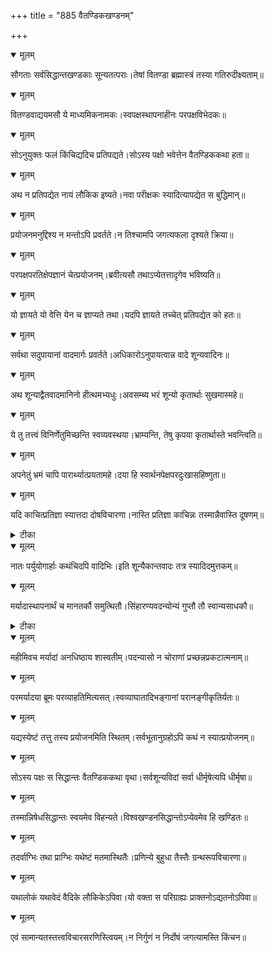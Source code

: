 +++
title = "885 वैतण्डिकखण्डनम्"

+++


<details open><summary>मूलम्</summary>

सौगताः सर्वसिद्धान्तखण्डकाः सून्यतत्पराः।तेषां वितण्डा ब्रह्मास्त्रं तस्या गतिरुदीक्ष्यताम्॥
</details>



<details open><summary>मूलम्</summary>

वितण्डवाद्ययमसौ ये माध्यमिकनामकः।स्वपक्षस्थापनाहीनः परपक्षविभेदकः॥
</details>



<details open><summary>मूलम्</summary>

सोऽनुयुक्तः फलं किंचिद्यदिच प्रतिपद्यते।सोऽस्य पक्षो भवेत्तेन वैतण्डिककथा हता॥
</details>



<details open><summary>मूलम्</summary>

अथ न प्रतिपद्येत नायं लौकिक इष्यते।नवा परीक्षकः स्यादित्यापद्येत स बुद्धिमान्॥
</details>



<details open><summary>मूलम्</summary>

प्रयोजनमनुद्दिश्य न मन्तोऽपि प्रवर्तते।न तिश्चामपि जगत्यफला दृश्यते क्रिया॥
</details>



<details open><summary>मूलम्</summary>

परपक्षपरतिक्षेपज्ञानं चेत्प्रयोजनम्।ब्रवीत्यसौ तथाऽप्येतत्तादृगेव भविष्यति॥
</details>



<details open><summary>मूलम्</summary>

यो ज्ञायते यो वेत्ति येन च ज्ञाप्यते तथा।यदपि ज्ञायते तच्चेत् प्रतिपद्येत को हतः॥
</details>



<details open><summary>मूलम्</summary>

सर्वथा सदुपायानां वादमार्गः प्रवर्तते।अधिकारोऽनुपायत्वान्न वादे शून्यवादिनः॥
</details>



<details open><summary>मूलम्</summary>

अथ शून्याद्वैतवादमानिनो हीत्थमभ्यधुः।अवसम्ब्य भरं शून्यो कृतार्थाः सुखमास्महे॥
</details>



<details open><summary>मूलम्</summary>

ये तु तत्त्वं विनिर्णेतुमिच्छन्ति स्वव्यवस्थया।भ्राम्यन्ति, तेषु कृपया कृतार्थास्ते भवन्त्विति॥
</details>



<details open><summary>मूलम्</summary>

अपनेतुं भ्रमं चापि पारार्थ्यात्प्रयतामहे।दया हि स्वार्थनपेक्षपरदुःखासहिष्णुता॥
</details>



<details open><summary>मूलम्</summary>

यदि काचित्प्रतिज्ञा स्यात्तदा दोषविचारणा।नास्ति प्रतिज्ञा काचिन्नः तस्मान्नैवास्ति दूषणम्॥
</details>



<details><summary>टीका</summary>

मा. वृ.[4]
</details>



<details open><summary>मूलम्</summary>

नातः पर्युयोगार्हाः कथंचिदपि वादिभिः।इति शून्यैकान्तवादः तत्र स्यादिदमुत्तकम्॥
</details>



<details open><summary>मूलम्</summary>

मर्यादास्थापनार्थं च मानतर्कौ समुत्थितौ।सिंहारण्यवदन्योन्यं गुप्तौ तौ स्वान्यसाधकौ॥
</details>



<details><summary>टीका</summary>

त. टी.[86]
</details>



<details open><summary>मूलम्</summary>

महीमिवच मर्यादां अनधिष्ठाय शास्वतीम्।पदन्यासो न चोराणां प्रच्छन्नप्रकटात्मनाम्॥
</details>



<details open><summary>मूलम्</summary>

परमर्यादया ब्रूमः परव्याहतिमित्यसत्।स्वव्याघातादिभङ्गानां परानङ्गीकृतिर्यतः॥
</details>



<details open><summary>मूलम्</summary>

यद्यस्येष्टं तत्तु तस्य प्रयोजनमिति स्थितम्।सर्वभूतानुग्रहोऽपि कथं न स्यात्प्रयोजनम्॥
</details>



<details open><summary>मूलम्</summary>

सोऽस्य पक्षः स सिद्धान्तः वैतण्डिककथा वृथा।सर्वशून्यविदां सर्वा धीर्मृषेत्यपि धीर्मृषा॥
</details>



<details open><summary>मूलम्</summary>

तस्मान्निषेधसिद्धान्तः स्वयमेव विहन्यते।विश्वखण्डनसिद्धान्तोऽप्येवमेव हि खण्डितः॥
</details>



<details open><summary>मूलम्</summary>

तदर्वाग्भिः तथा प्राग्भिः यथेष्टं मतमास्थितैः।प्रणिन्ये बुहुधा तैस्तैः ग्रन्थरूपविचारणा॥
</details>



<details open><summary>मूलम्</summary>

यथालोकं यथावेदं वैदिके लौकिकेऽपिवा।यो वक्ता स परिग्राह्यः प्राक्तनोऽद्यतनोऽपिवा॥
</details>



<details open><summary>मूलम्</summary>

एवं सामान्यतस्तत्त्वविचारसरणिस्त्वियम्।न निर्गुणं न निर्दोषं जगत्यामस्ति किंचन॥
</details>

